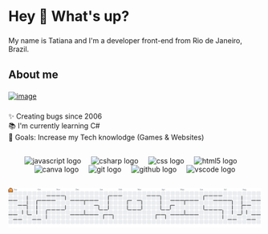 <h1 align="left">Hey 👋 What's up?</h1>

###

<p align="left">My name is Tatiana and I'm a developer front-end from Rio de Janeiro, Brazil.</p>

###

<h2 align="left">About me</h2>

###

<div align="left">
  <a href="https://www.linkedin.com/in/victor-queiroz-8b54371a6/">
  <img width="40" height="42" alt="image" src="https://github.com/user-attachments/assets/5f403854-e4b8-40a4-ae8b-6c90fb965447" />
  </a>
</div>

###

<p align="left">✨ Creating bugs since 2006<br>📚 I'm currently learning C#<br>🎯 Goals: Increase my Tech knowlodge (Games & Websites)</p>

###

<h2 align="center"></h2>

###

<div align="center">
  <img src="https://cdn.jsdelivr.net/gh/devicons/devicon/icons/javascript/javascript-original.svg" height="40" alt="javascript logo"  />
  <img width="12" />
  <img src="https://cdn.jsdelivr.net/gh/devicons/devicon/icons/csharp/csharp-original.svg" height="40" alt="csharp logo"  />
  <img width="12" />
  <img src="https://cdn.jsdelivr.net/gh/devicons/devicon/icons/css3/css3-original.svg" height="40" alt="css logo"  />
  <img width="12" />
  <img src="https://cdn.jsdelivr.net/gh/devicons/devicon/icons/html5/html5-original.svg" height="40" alt="html5 logo"  />
  <img width="12" />
  <img src="https://cdn.jsdelivr.net/gh/devicons/devicon/icons/canva/canva-original.svg" height="40" alt="canva logo"  />
  <img width="12" />
  <img src="https://cdn.jsdelivr.net/gh/devicons/devicon/icons/git/git-original.svg" height="40" alt="git logo"  />
  <img width="12" />
  <img src="https://skillicons.dev/icons?i=github" height="40" alt="github logo"  />
  <img width="12" />
  <img src="https://skillicons.dev/icons?i=vscode" height="40" alt="vscode logo"  />
</div>

###

<h2 align="center"></h2>

###

<picture>
  <source media="(prefers-color-scheme: light)" srcset="https://raw.githubusercontent.com/TatianaNascimentoDev/TatianaNascimentoDev/output/pacman-contribution-graph-dark.svg">
  <source media="(prefers-color-scheme: dark)" srcset="https://raw.githubusercontent.com/TatianaNascimentoDev/TatianaNascimentoDev/output/pacman-contribution-graph.svg">
  <img alt="pacman contribution graph" src="https://raw.githubusercontent.com/TatianaNascimentoDev/TatianaNascimentoDev/output/pacman-contribution-graph.svg">
</picture>

###
